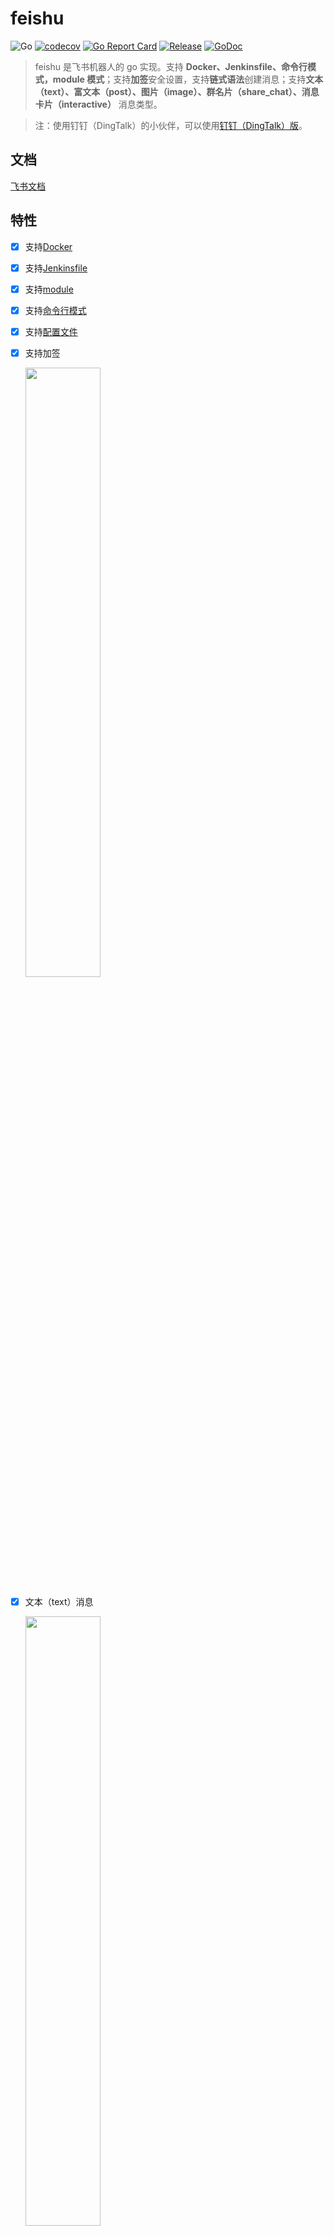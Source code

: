 # feishu

![Go](https://github.com/CatchZeng/feishu/workflows/Go/badge.svg)
[![codecov](https://codecov.io/gh/CatchZeng/feishu/branch/master/graph/badge.svg)](https://codecov.io/gh/CatchZeng/feishu)
[![Go Report Card](https://goreportcard.com/badge/github.com/CatchZeng/feishu)](https://goreportcard.com/report/github.com/CatchZeng/feishu)
[![Release](https://img.shields.io/github/release/CatchZeng/feishu.svg)](https://github.com/CatchZeng/feishu/releases)
[![GoDoc](https://godoc.org/github.com/CatchZeng/feishu?status.svg)](https://pkg.go.dev/github.com/CatchZeng/feishu?tab=doc)

> feishu 是飞书机器人的 go 实现。支持 **Docker、Jenkinsfile、命令行模式，module 模式**；支持**加签**安全设置，支持**链式语法**创建消息；支持**文本（text）、富文本（post）、图片（image）、群名片（share_chat）、消息卡片（interactive）** 消息类型。

> 注：使用钉钉（DingTalk）的小伙伴，可以使用[钉钉（DingTalk）版](https://github.com/CatchZeng/dingtalk)。

## 文档

[飞书文档](https://www.feishu.cn/hc/zh-CN/articles/360024984973)

## 特性

- [x] 支持[Docker](https://github.com/CatchZeng/feishu#Docker)

- [x] 支持[Jenkinsfile](https://github.com/CatchZeng/feishu#Jenkinsfile)

- [x] 支持[module](https://github.com/CatchZeng/feishu#%E4%BD%9C%E4%B8%BA-module)

- [x] 支持[命令行模式](https://github.com/CatchZeng/feishu#%E5%91%BD%E4%BB%A4%E8%A1%8C%E5%B7%A5%E5%85%B7)

- [x] 支持[配置文件](https://github.com/CatchZeng/feishu#%E9%85%8D%E7%BD%AE%E6%96%87%E4%BB%B6)

- [x] 支持加签

  <img src="https://p6-hera.byteimg.com/tos-cn-i-jbbdkfciu3/fb5e1dd375684dd2b9b6037d86f862b0~tplv-jbbdkfciu3-image:0:0.image" width = 50% />

- [x] 文本（text）消息

  <img src="https://p1-hera.byteimg.com/tos-cn-i-jbbdkfciu3/c9c86efea1754e269dbdc5517b4d958a~tplv-jbbdkfciu3-image:0:0.image" width = 50% />

- [x] 富文本（post）消息

  <img src="https://p3-hera.byteimg.com/tos-cn-i-jbbdkfciu3/661d8ee4446c47bca5ac61bfb2ef1a6f~tplv-jbbdkfciu3-image:0:0.image" width = 50% />

- [x] 图片（image）消息

  <img src="https://p1-hera.byteimg.com/tos-cn-i-jbbdkfciu3/5607aa65324e4e14bd94192ba81fe0b3~tplv-jbbdkfciu3-image:0:0.image" width = 50% />

- [ ] 群名片（share_chat）消息

  <img src="https://p9-hera.byteimg.com/tos-cn-i-jbbdkfciu3/ba60b1c2835a4950926bb86687e183a8~tplv-jbbdkfciu3-image:0:0.image" width = 50% />

- [x] 消息卡片（interactive）消息

  <img src="https://p6-hera.byteimg.com/tos-cn-i-jbbdkfciu3/4bf5072377cf4c02990ce28731634e6a~tplv-jbbdkfciu3-image:0:0.image" width = 50% />

## 安装

## Docker 安装

```shell
docker pull catchzeng/feishu
```

### 二进制安装

到 [releases](https://github.com/CatchZeng/feishu/releases/) 下载相应平台的二进制可执行文件，然后加入到 PATH 环境变量即可。

### go get 安装

```shell
go get github.com/CatchZeng/feishu
```

## 使用方法

### 配置文件

可以在 `$/HOME/.feishu` 下创建 `config.yaml` 填入 `access_token` 和 `secret` 默认值。

```yaml
access_token: "6cxxxx80-xxxx-49e2-ac86-7f378xxxx960"
secret: "k6usknqxxxxazNxxxx443d"
```

### Docker

```shell
docker run catchzeng/feishu feishu text -t 6cxxxx80-xxxx-49e2-ac86-7f378xxxx960 -s k6usknqxxxxazNxxxx443d -e "docker test"
```

### Jenkinsfile

```shell
pipeline {
    agent {
        docker {
            image 'catchzeng/feishu'
        }
    }
    environment {
        FEISHU_TOKEN = '6cxxxx80-xxxx-49e2-ac86-7f378xxxx960'
        FEISHU_SECRET = 'k6usknqxxxxazNxxxx443d'
    }
    stages {
        stage('notify') {
            steps {
                sh 'feishu post -t ${FEISHU_TOKEN} -s ${FEISHU_SECRET} -i 标题 -e 信息 -r https://makeoptim.com/ -f 链接文本 -a all'
            }
        }
    }
}
```

### 作为 module

```go
package main

import (
	"log"

	"github.com/CatchZeng/feishu"
)

func main() {
	token := "6cxxxx80-xxxx-49e2-ac86-7f378xxxx960"
	secret := "k6usknqxxxxazNxxxx443d"

	client := feishu.NewClient(token, secret)

	text := feishu.NewText("文本")
	a := feishu.NewA("链接", "https://www.baidu.com/")
	at := feishu.NewAT("all")
	line := []feishu.PostItem{text, a, at}
	msg := feishu.NewPostMessage()
	msg.SetZHTitle("测试富文本 @all").
		AppendZHContent(line)

	resp, err := client.Send(msg)
	if err != nil {
		log.Print(err)
		return
	}
	log.Print(resp)
}
```

### 命令行工具

#### Demo

##### Post

```shell
feishu post -t 6cxxxx80-xxxx-49e2-ac86-7f378xxxx960 -s k6usknqxxxxazNxxxx443d -i 标题 -e 信息 -r https://makeoptim.com/ -f 链接文本 -a all
```

##### Interactive

```shell
$ card='{
  "config": {
    "wide_screen_mode": true,
    "enable_forward": true
  },
  "elements": [
    {
      "tag": "div",
      "text": {
        "content": "**西湖**，位于浙江省杭州市西湖区龙井路1号，杭州市区西部，景区总面积49平方千米，汇水面积为21.22平方千米，湖面面积为6.38平方千米。",
        "tag": "lark_md"
      }
    },
    {
      "actions": [
        {
          "tag": "button",
          "text": {
            "content": "更多景点介绍 :玫瑰:",
            "tag": "lark_md"
          },
          "url": "https://www.example.com",
          "type": "default",
          "value": {}
        }
      ],
      "tag": "action"
    }
  ],
  "header": {
    "title": {
      "content": "今日旅游推荐",
      "tag": "plain_text"
    }
  }
}
'
$ feishu interactive -t 6cxxxx80-xxxx-49e2-ac86-7f378xxxx960 -s k6usknqxxxxazNxxxx443d -c $card
```

#### Help

```shell
$ feishu -h
feishu is a command line tool for feishu robot

Usage:
  feishu [command]

Available Commands:
  help        Help about any command
  image       send image message with feishu robot
  interactive send interactive message with feishu robot
  post        send post message with feishu robot
  text        send text message with feishu robot
  version     feishu version

Flags:
  -t, --access_token string   access_token
  -h, --help                  help for feishu
  -s, --secret string         secret

Use "feishu [command] --help" for more information about a command.
```

## Stargazers

[![Stargazers over time](https://starchart.cc/CatchZeng/feishu.svg)](https://starchart.cc/CatchZeng/feishu)